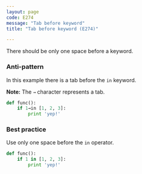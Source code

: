 ```yaml
---
layout: page
code: E274
message: "Tab before keyword"
title: "Tab before keyword (E274)"

---
```


There should be only one space before a keyword.

### Anti-pattern

In this example there is a tab before the `in` keyword.

**Note:** The `→` character represents a tab.

```python
def func():
    if 1→in [1, 2, 3]:
        print 'yep!'
```

### Best practice

Use only one space before the `in` operator.

```python
def func():
    if 1 in [1, 2, 3]:
        print 'yep!'
```
